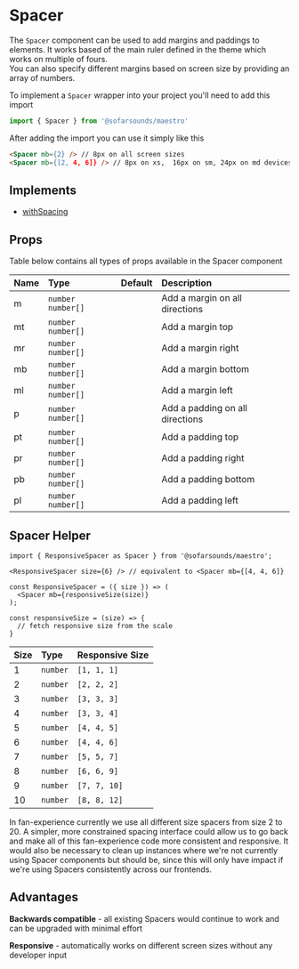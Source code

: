 # Spacer

The `Spacer` component can be used to add margins and paddings to elements. It works based of the
main ruler defined in the theme which works on multiple of fours.  
You can also specify different margins based on screen size by providing an array of numbers.

To implement a `Spacer` wrapper into your project you'll need to add this import
```js
import { Spacer } from '@sofarsounds/maestro'
```

After adding the import you can use it simply like this
```html
<Spacer mb={2} /> // 8px on all screen sizes
<Spacer mb={[2, 4, 6]} /> // 8px on xs,  16px on sm, 24px on md devices
```

## Implements

- [withSpacing](../../util/withSpacing)

## Props
Table below contains all types of props available in the Spacer component  

| Name   | Type                | Default         | Description                      |
| :----- | :-----              | :-------------- | :------------------------------- |
| m      | `number` `number[]` |                 | Add a margin on all directions
| mt     | `number` `number[]` |                 | Add a margin top
| mr     | `number` `number[]` |                 | Add a margin right
| mb     | `number` `number[]` |                 | Add a margin bottom
| ml     | `number` `number[]` |                 | Add a margin left
| p      | `number` `number[]` |                 | Add a padding on all directions
| pt     | `number` `number[]` |                 | Add a padding top
| pr     | `number` `number[]` |                 | Add a padding right
| pb     | `number` `number[]` |                 | Add a padding bottom
| pl     | `number` `number[]` |                 | Add a padding left



## Spacer Helper


```
import { ResponsiveSpacer as Spacer } from '@sofarsounds/maestro';

<ResponsiveSpacer size={6} /> // equivalent to <Spacer mb={[4, 4, 6]}

const ResponsiveSpacer = ({ size }) => (
  <Spacer mb={responsiveSize(size)}
);

const responsiveSize = (size) => {
  // fetch responsive size from the scale
}
```



| Size   | Type      | Responsive Size         
| :----- | :-----    | :-------------- 
| 1      | `number`  | `[1, 1, 1]`                
| 2      | `number`  | `[2, 2, 2]`                
| 3      | `number`  | `[3, 3, 3]`                
| 4      | `number`  | `[3, 3, 4]`                
| 5      | `number`  | `[4, 4, 5]`                
| 6      | `number`  | `[4, 4, 6]`                
| 7      | `number`  | `[5, 5, 7]`                
| 8      | `number`  | `[6, 6, 9]`                
| 9      | `number`  | `[7, 7, 10]`                
| 10     | `number`  | `[8, 8, 12]`                



In fan-experience currently we use all different size spacers from size 2 to 20. A simpler, more constrained spacing interface could allow us to go back and make all of this fan-experience code more consistent and responsive. It would also be necessary to clean up instances where we're not currently using Spacer components but should be, since this will only have impact if we're using Spacers consistently across our frontends.




## Advantages

**Backwards compatible** - all existing Spacers would continue to work and can be upgraded with minimal effort

**Responsive** - automatically works on different screen sizes without any developer input





